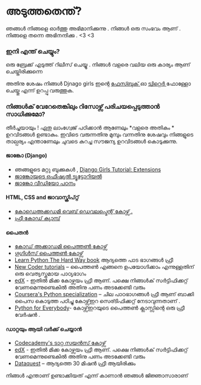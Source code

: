 # അടുത്തതെന്ത്?

ഞങ്ങൾ നിങ്ങളെ ഓർത്തു അഭിമാനിക്കുന്നു . നിങ്ങൾ ഒരു സംഭവം ആണ് . നിങ്ങളെ തന്നെ അഭിനന്ദിക്കു . <3 <3

### ഇനി എന്ത് ചെയ്യും?

ഒരു ബ്രേക്ക് എടുത്ത് റിലീസ് ചെയ്യൂ . നിങ്ങൾ വളരെ വലിയ ഒരു കാര്യം ആണ് ചെയ്തിരിക്കുന്നെ 

അതിനു ശേഷം നിങ്ങൾ Djnago girls ഇന്റെ [ ഫേസ്ബുക് ](http://facebook.com/djangogirls) ഓ [ട്വിറ്റെർ ](https://twitter.com/djangogirls) ഫോള്ളോ ചെയ്തു എന്ന് ഉറപ്പു വരുത്തുക.

### നിങ്ങൾക് വേറേതെങ്കിലും റിസോഴ്സ് പരിചയപ്പെടുത്താൻ സാധിക്കുമോ?

തീർച്ചയായും ! ഏതു ലാംഗ്വേജ് പഠിക്കാൻ ആണേലും *വളരെ അതികം * ഉറവിടങ്ങൾ ഉണ്ടാകും. ഇവിടെ വരുന്നതിനു മുമ്പും വന്നതിനു ശേഷവും നിങ്ങളുടെ താല്പര്യം എന്താണേലും ചുവടെ കുറച്ച സൗജന്യ ഉറവിടങ്ങൾ കൊടുക്കുന്നു.

#### ജാങ്കോ (Django)

- ഞങ്ങളുടെ മറ്റു ബുക്കുകൾ , [Django Girls Tutorial: Extensions](https://tutorial-extensions.djangogirls.org/)
- [ജാങ്കോയുടെ ഒഫീഷ്യൽ ട്യൂട്ടോറിയൽ ](https://docs.djangoproject.com/en/2.2/intro/tutorial01/)
- [ജാങ്കോ വീഡിയോ പഠനം ](http://www.gettingstartedwithdjango.com/)

#### HTML, CSS and ജാവാസ്ക്രിപ്റ്റ് 

- [കോഡെഅക്കഡമി വെബ് ഡെവലപ്മെന്റ് കോഴ്സ് .](https://www.codecademy.com/learn/paths/web-development)
- [ഫ്രീ കോഡ് ക്യാമ്പ് ](https://www.freecodecamp.org/)

#### പൈതൻ 

- [കോഡ് അക്കാഡമി പൈത്തൺ കോഴ്സ് ](https://www.codecademy.com/learn/learn-python)
- [ഗൂഗിൾസ് പൈത്തൺ കോഴ്സ് ](https://developers.google.com/edu/python/)
- [Learn Python The Hard Way book](http://learnpythonthehardway.org/book/) ആദ്യത്തെ പാട ഭാഗങ്ങൾ ഫ്രീ 
- [New Coder tutorials](http://newcoder.io/tutorials/) – പൈത്തൺ എങ്ങനെ ഉപയോഗിക്കാം എന്നുള്ളതിന് ഒരു വെത്യസ്തമായ പാഠ്യഭാഗം 
- [edX](https://www.edx.org/course?search_query=python) - ഇതിൽ മിക്ക കോഴ്സയം ഫ്രീ ആണ്. പക്ഷെ നിങ്ങൾക് സർട്ടിഫിക്കറ്റ് വേണമെന്നുണ്ടെകിൽ അതിനു പണം അടക്കേണ്ടി വരും 
- [Coursera's Python specialization](https://www.coursera.org/specializations/python) – ചില പാഠഭാഗങ്ങൾ ഫ്രീ ആണ് ബാക്കി പൈസ കൊടുത്ത പഠിച്ചു കോഴ്സ്ഇറ സെര്ടിഫിക്കറ്റ് നേടാവുന്നതാണ് .
- [Python for Everybody](https://www.py4e.com/)- കോഴ്സ്ഇറയുടെ പൈത്തൺ ക്ലാസ്സിന്റെ ഒരു ഫ്രീ വേർഷൻ .

#### ഡാറ്റയും ആയി വർക്ക് ചെയ്യാൻ 

- [Codecademy's ടാറ്റ സയൻസ് കോഴ്സ് ](https://www.codecademy.com/learn/paths/data-science)
- [edX](https://www.edx.org/course/?search_query=python&subject=Data%20Analysis%20%26%20Statistics) - ഇതിൽ മിക്ക കോഴ്സയം ഫ്രീ ആണ്. പക്ഷെ നിങ്ങൾക് സർട്ടിഫിക്കറ്റ് വേണമെന്നുണ്ടെകിൽ അതിനു പണം അടക്കേണ്ടി വരും 
- [Dataquest](https://www.dataquest.io/) – ആദ്യത്തെ 30 മിഷൻ ഫ്രീ ആയിരിക്കും 

നിങ്ങൾ എന്താണ് ഉണ്ടാക്കിയത് എന്ന് കാണാൻ ഞങ്ങൾ ജിജ്ഞാസാരാണ്